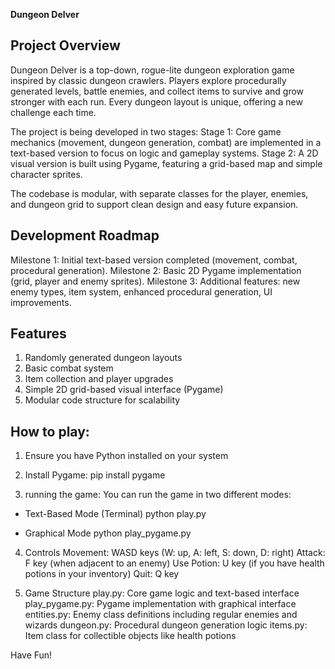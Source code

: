 **Dungeon Delver**

## Project Overview
Dungeon Delver is a top-down, rogue-lite dungeon exploration game inspired by classic dungeon crawlers. Players explore procedurally generated levels, battle enemies, and collect items to survive and grow stronger with each run. Every dungeon layout is unique, offering a new challenge each time.

The project is being developed in two stages:
Stage 1: Core game mechanics (movement, dungeon generation, combat) are implemented in a text-based version to focus on logic and gameplay systems.
Stage 2: A 2D visual version is built using Pygame, featuring a grid-based map and simple character sprites.

The codebase is modular, with separate classes for the player, enemies, and dungeon grid to support clean design and easy future expansion.

## Development Roadmap
Milestone 1: Initial text-based version completed (movement, combat, procedural generation).
Milestone 2: Basic 2D Pygame implementation (grid, player and enemy sprites).
Milestone 3: Additional features: new enemy types, item system, enhanced procedural generation, UI improvements.

## Features
1. Randomly generated dungeon layouts
2. Basic combat system
3. Item collection and player upgrades
4. Simple 2D grid-based visual interface (Pygame)
5. Modular code structure for scalability

## How to play: 
1. Ensure you have Python installed on your system
2. Install Pygame:
   pip install pygame

3. running the game: 
You can run the game in two different modes:
 - Text-Based Mode (Terminal)
    python play.py

- Graphical Mode
    python play_pygame.py

4. Controls
Movement: WASD keys (W: up, A: left, S: down, D: right)
Attack: F key (when adjacent to an enemy)
Use Potion: U key (if you have health potions in your inventory)
Quit: Q key

5. Game Structure
play.py: Core game logic and text-based interface
play_pygame.py: Pygame implementation with graphical interface
entities.py: Enemy class definitions including regular enemies and wizards
dungeon.py: Procedural dungeon generation logic
items.py: Item class for collectible objects like health potions


Have Fun!
